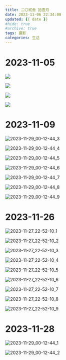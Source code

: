 ```yaml
---
title: 二〇贰叁 拾壹月
date: 2023-11-06 22:34:00
updated: {{ date }}
#hide: true
#archive: true
tags: 摄影
categories: 生活
---
```


 

# 2023-11-05

![](https://gcore.jsdelivr.net/gh/GoooForward/picture@main/note-image/Z30_0611.jpg)

![](https://gcore.jsdelivr.net/gh/GoooForward/picture@main/note-image/Z30_0627.jpg)

![](https://gcore.jsdelivr.net/gh/GoooForward/picture@main/note-image/Z30_0639.jpg)

![](https://gcore.jsdelivr.net/gh/GoooForward/picture@main/note-image/Z30_0645.jpg)



# 2023-11-09

![2023-11-29_00-12-44_3](https://gcore.jsdelivr.net/gh/GoooForward/picture@main/note-image/2023-11-29_00-12-44_3.jpeg)

![2023-11-29_00-12-44_4](https://gcore.jsdelivr.net/gh/GoooForward/picture@main/note-image/2023-11-29_00-12-44_4.jpeg)

![2023-11-29_00-12-44_5](https://gcore.jsdelivr.net/gh/GoooForward/picture@main/note-image/2023-11-29_00-12-44_5.jpeg)

![2023-11-29_00-12-44_6](https://gcore.jsdelivr.net/gh/GoooForward/picture@main/note-image/2023-11-29_00-12-44_6.jpeg)

![2023-11-29_00-12-44_7](https://gcore.jsdelivr.net/gh/GoooForward/picture@main/note-image/2023-11-29_00-12-44_7.jpeg)

![2023-11-29_00-12-44_8](https://gcore.jsdelivr.net/gh/GoooForward/picture@main/note-image/2023-11-29_00-12-44_8.jpeg)

![2023-11-29_00-12-44_9](https://gcore.jsdelivr.net/gh/GoooForward/picture@main/note-image/2023-11-29_00-12-44_9.jpeg)



# 2023-11-26

![2023-11-27_22-52-10_1](https://gcore.jsdelivr.net/gh/GoooForward/picture@main/note-image/2023-11-27_22-52-10_1.jpeg)

![2023-11-27_22-52-10_2](https://gcore.jsdelivr.net/gh/GoooForward/picture@main/note-image/2023-11-27_22-52-10_2.jpeg)

![2023-11-27_22-52-10_3](https://gcore.jsdelivr.net/gh/GoooForward/picture@main/note-image/2023-11-27_22-52-10_3.jpeg)

![2023-11-27_22-52-10_4](https://gcore.jsdelivr.net/gh/GoooForward/picture@main/note-image/2023-11-27_22-52-10_4.jpeg)

![2023-11-27_22-52-10_5](https://gcore.jsdelivr.net/gh/GoooForward/picture@main/note-image/2023-11-27_22-52-10_5.jpeg)

![2023-11-27_22-52-10_6](https://gcore.jsdelivr.net/gh/GoooForward/picture@main/note-image/2023-11-27_22-52-10_6.jpeg)

![2023-11-27_22-52-10_7](https://gcore.jsdelivr.net/gh/GoooForward/picture@main/note-image/2023-11-27_22-52-10_7.jpeg)

![2023-11-27_22-52-10_8](https://gcore.jsdelivr.net/gh/GoooForward/picture@main/note-image/2023-11-27_22-52-10_8.jpg)

![2023-11-27_22-52-10_9](https://gcore.jsdelivr.net/gh/GoooForward/picture@main/note-image/2023-11-27_22-52-10_9.jpeg)



# 2023-11-28

![2023-11-29_00-12-44_1](https://gcore.jsdelivr.net/gh/GoooForward/picture@main/note-image/2023-11-29_00-12-44_1.jpeg)

![2023-11-29_00-12-44_2](https://gcore.jsdelivr.net/gh/GoooForward/picture@main/note-image/2023-11-29_00-12-44_2.jpeg)
